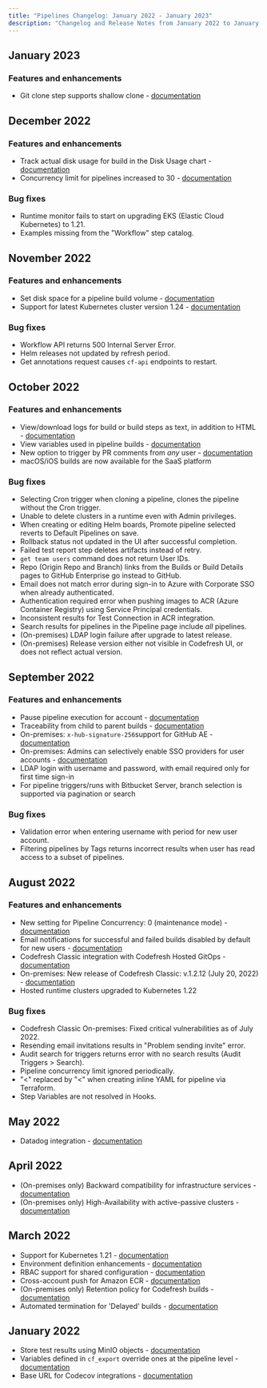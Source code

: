 ```yaml
---
title: "Pipelines Changelog: January 2022 - January 2023"
description: "Changelog and Release Notes from January 2022 to January 2023"
---
```


## January 2023
### Features and enhancements

- Git clone step supports shallow clone - [documentation]({{site.baseurl}}/docs/pipelines/steps/git-clone/#fields)

## December 2022
### Features and enhancements
- Track actual disk usage for build in the Disk Usage chart  - [documentation]({{site.baseurl}}/docs/pipelines/monitoring-pipelines/#viewing-pipeline-metrics)
- Concurrency limit for pipelines increased to 30 - [documentation]({{site.baseurl}}/docs/pipelines/pipelines/#policies)

### Bug fixes
- Runtime monitor fails to start on upgrading EKS (Elastic Cloud Kubernetes) to 1.21.
- Examples missing from the "Workflow" step catalog.

## November 2022

### Features and enhancements

- Set disk space for a pipeline build volume - [documentation]({{site.baseurl}}/docs/pipelines/pipelines/#build-runtime)
- Support for latest Kubernetes cluster version 1.24 - [documentation]({{site.baseurl}}/docs/administration/codefresh-runner/#prerequisites)

### Bug fixes

- Workflow API returns 500 Internal Server Error.
- Helm releases not updated by refresh period.
- Get annotations request causes `cf-api` endpoints to restart.

## October 2022

### Features and enhancements

- View/download logs for build or build steps as text, in addition to HTML - [documentation]({{site.baseurl}}/docs/pipelines/monitoring-pipelines/#viewingdownloading-logs-for-builds-and-build-steps)
- View variables used in pipeline builds - [documentation]({{site.baseurl}}/docs/pipelines/monitoring-pipelines/#viewing-variables-in-pipeline-builds)
- New option to trigger by PR comments from _any_ user - [documentation]({{site.baseurl}}/docs/pipelines/triggers/git-triggers/#pull-requests-from-comments)
- macOS/iOS builds are now available for the SaaS platform

### Bug fixes

- Selecting Cron trigger when cloning a pipeline, clones the pipeline without the Cron trigger.
- Unable to delete clusters in a runtime even with Admin privileges.
- When creating or editing Helm boards, Promote pipeline selected reverts to Default Pipelines on save.
- Rollback status not updated in the UI after successful completion.
- Failed test report step deletes artifacts instead of retry.  
- `get team users` command does not return User IDs.
- Repo (Origin Repo and Branch) links from the Builds or Build Details pages to GitHub Enterprise go instead to GitHub.  
- Email does not match error during sign-in to Azure with Corporate SSO when already authenticated.
- Authentication required error when pushing images to ACR (Azure Container Registry) using Service Principal credentials.
- Inconsistent results for Test Connection in ACR integration.
- Search results for pipelines in the Pipeline page include _all_ pipelines.
- (On-premises) LDAP login failure after upgrade to latest release.
- (On-premises) Release version either not visible in Codefresh UI, or does not reflect actual version.


## September 2022

### Features and enhancements

- Pause pipeline execution for account - [documentation]({{site.baseurl}}/docs/administration/pipeline-settings/#pause-pipeline-executions)
- Traceability from child to parent builds - [documentation]({{site.baseurl}}/docs/pipelines/monitoring-pipelines/#build-details)
- On-premises: `x-hub-signature-256`support for GitHub AE - [documentation]({{site.baseurl}}/docs/administration/codefresh-on-prem/#enable-x-hub-signature-256-signature-for-github-ae)
- On-premises: Admins can selectively enable SSO providers for user accounts - [documentation]({{site.baseurl}}/docs/administration/codefresh-on-prem/#selectively-enable-sso-providers)
- LDAP login with username and password, with email required only for first time sign-in
- For pipeline triggers/runs with Bitbucket Server, branch selection is supported via pagination or search

### Bug fixes

- Validation error when entering username with period for new user account.
- Filtering pipelines by Tags returns incorrect results when user has read access to a subset of pipelines.



## August 2022

### Features and enhancements

- New setting for Pipeline Concurrency: 0 (maintenance mode) - [documentation]({{site.baseurl}}/docs/pipelines/pipelines/#policies)
- Email notifications for successful and failed builds disabled by default for new users - [documentation]({{site.baseurl}}/docs/administration/user-settings/#email-notifications-for-builds)
- Codefresh Classic integration with Codefresh Hosted GitOps - [documentation]({{site.baseurl}}/docs/integrations/codefresh-hosted-gitops/)
- On-premises: New release of Codefresh Classic: v.1.2.12 (July 20, 2022) - [documentation]({{site.baseurl}}/docs/installation/codefresh-on-prem-upgrade/)
- Hosted runtime clusters upgraded to Kubernetes 1.22

### Bug fixes

- Codefresh Classic On-premises: Fixed critical vulnerabilities as of July 2022.
- Resending email invitations results in "Problem sending invite" error.
- Audit search for triggers returns error with no search results (Audit Triggers > Search).
- Pipeline concurrency limit ignored periodically.
- "<" replaced by "&lt;" when creating inline YAML for pipeline via Terraform.
- Step Variables are not resolved in Hooks.

## May 2022
- Datadog integration - [documentation]({{site.baseurl}}/docs/integrations/datadog)

## April 2022
- (On-premises only) Backward compatibility for infrastructure services - [documentation]({{site.baseurl}}/docs/administration/codefresh-on-prem/#backward-compatibility-for-infrastructure-services)
- (On-premises only) High-Availability with active-passive clusters - [documentation]({{site.baseurl}}/docs/administration/codefresh-on-prem/#high-availability-ha-with-active-passive-clusters)

## March 2022
- Support for Kubernetes 1.21 - [documentation]({{site.baseurl}}/docs/administration/codefresh-on-prem/#prerequisites)
- Environment definition enhancements - [documentation]({{site.baseurl}}/docs/deploy-to-kubernetes/environment-dashboard/#creating-an-environment)
- RBAC support for shared configuration - [documentation]({{site.baseurl}}/docs/pipelines/configuration/shared-configuration/)
- Cross-account push for Amazon ECR - [documentation]({{site.baseurl}}/docs/pipelines/steps/push/#fields)
- (On-premises only) Retention policy for Codefresh builds - [documentation]({{site.baseurl}}/docs/administration/codefresh-on-prem/#retention-policy-for-codefresh-builds)
- Automated termination for 'Delayed' builds - [documentation]({{site.baseurl}}/docs/pipelines/monitoring-pipelines/#applying-filters-on-the-build-view)



## January 2022 
- Store test results using MinIO objects - [documentation]({{site.baseurl}}/docs/testing/test-reports/#connecting-minio-storage)
- Variables defined in `cf_export` override ones at the pipeline level - [documentation]({{site.baseurl}}/docs/pipelines/variables/#using-cf_export-command)
- Base URL for Codecov integrations - [documentation]({{site.baseurl}}/docs/integrations/codecov-integration)













